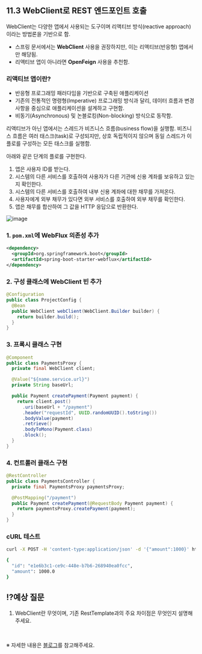 ## 11.3 WebClient로 REST 엔드포인트 호출

WebClient는 다양한 앱에서 사용되는 도구이며 리액티브 방식(reactive approach)이라는 방법론을 기반으로 함.

- 스프링 문서에서는 **WebClient** 사용을 권장하지만, 이는 리액티브(반응형) 앱에서만 해당됨.
- 리액티브 앱이 아니라면 **OpenFeign** 사용을 추천함.

### 리액티브 앱이란?
- 반응형 프로그래밍 패러다임을 기반으로 구축된 애플리케이션
- 기존의 전통적인 명령형(Imperative) 프로그래밍 방식과 달리, 데이터 흐름과 변경 사항을 중심으로 애플리케이션을 설계하고 구현함.
- 비동기(Asynchronous) 및 논블로킹(Non-blocking) 방식으로 동작함.

리액티브가 아닌 앱에서는 스레드가 비즈니스 흐름(business flow)을 실행함. 비즈니스 흐름은 여러 태스크(task)로 구성되지만, 상호 독립적이지 않으며 동일 스레드가 이 플로를 구성하는 모든 태스크를 실행함.

아래와 같은 단계의 플로를 구현한다.

1. 앱은 사용자 ID를 받는다.
2. 시스템의 다른 서비스를 호출하여 사용자가 다른 기관에 신용 계좌를 보유하고 있는지 확인한다.
3. 시스템의 다른 서비스를 호출하여 내부 신용 계좌에 대한 채무를 가져온다.
4. 사용자에게 외부 채무가 있다면 외부 서비스를 호출하여 외부 채무를 확인한다.
5. 앱은 채무를 합산하여 그 값을 HTTP 응답으로 반환한다.

![image](https://github.com/user-attachments/assets/d0fbd745-434c-4810-9a19-9ba2b0e38cca)

### 1. `pom.xml`에 WebFlux 의존성 추가

```xml
<dependency>
  <groupId>org.springframework.boot</groupId>
  <artifactId>spring-boot-starter-webflux</artifactId>
</dependency>
```

### 2. 구성 클래스에 WebClient 빈 추가

```java
@Configuration
public class ProjectConfig {
  @Bean
  public WebClient webClient(WebClient.Builder builder) {
    return builder.build();
  }
}
```

### 3. 프록시 클래스 구현

```java
@Component
public class PaymentsProxy {
  private final WebClient client;

  @Value("${name.service.url}")
  private String baseUrl;

  public Payment createPayment(Payment payment) {
    return client.post()
      .uri(baseUrl + "/payment")
      .header("requestId", UUID.randomUUID().toString())
      .bodyValue(payment)
      .retrieve()
      .bodyToMono(Payment.class)
      .block();
  }
}
```

### 4. 컨트롤러 클래스 구현

```java
@RestController
public class PaymentsController {
  private final PaymentsProxy paymentsProxy;

  @PostMapping("/payment")
  public Payment createPayment(@RequestBody Payment payment) {
    return paymentsProxy.createPayment(payment);
  }
}
```

### cURL 테스트

```bash
curl -X POST -H 'content-type:application/json' -d '{"amount":1000}' http://localhost:9090/payment
```

```bash
{
  "id": "e1e6b3c1-ce9c-448e-b7b6-268940ea0fcc",
  "amount": 1000.0
}
```

## ⁉️예상 질문

1. WebClient란 무엇이며, 기존 RestTemplate과의 주요 차이점은 무엇인지 설명해주세요.

&nbsp;

※ 자세한 내용은 [블로그](https://mandusitstudy.tistory.com/442)를 참고해주세요.